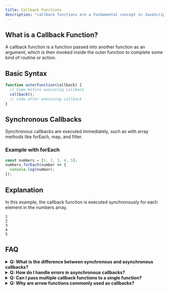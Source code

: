 ```yaml
---
title: Callback Functions
description: "callback functions are a fundamental concept in JavaScript, enabling asynchronous programming and allowing functions to be passed as arguments to other functions for execution at a later time."
---
```


## What is a Callback Function?

A callback function is a function passed into another function as an argument, which is then invoked inside the outer function to complete some kind of routine or action.

## Basic Syntax

```js [callback-functions.js] copy
function outerFunction(callback) {
  // Code before executing callback
  callback();
  // Code after executing callback
}
```

## Synchronous Callbacks
Synchronous callbacks are executed immediately, such as with array methods like forEach, map, and filter.

### Example with forEach
```js [callback-functions.js] copy
const numbers = [1, 2, 3, 4, 5];
numbers.forEach(number => {
  console.log(number);
});
```

## Explanation

In this example, the callback function is executed synchronously for each element in the numbers array.


```[> terminal]
1
2
3
4
5
```



## FAQ
<details>
  <summary><strong>Q: What is the difference between synchronous and asynchronous callbacks?</strong></summary>
  <p><strong>A:</strong> Synchronous callbacks are executed immediately within the function they are passed to, whereas asynchronous callbacks are executed at a later time, typically after an asynchronous operation completes.</p>
</details>
<details>
  <summary><strong>Q: How do I handle errors in asynchronous callbacks?</strong></summary>
  <p><strong>A:</strong> Always check for error arguments in your callback function and handle them appropriately, often by logging the error or taking corrective action. For example, when using `fs.readFile`, the first argument in the callback is an error object.</p>
</details>
<details>
  <summary><strong>Q: Can I pass multiple callback functions to a single function?</strong></summary>
  <p><strong>A:</strong> Yes, you can pass multiple callback functions to a single function by including them as additional arguments and invoking them as needed within the function body.</p>
</details>
<details>
  <summary><strong>Q: Why are arrow functions commonly used as callbacks?</strong></summary>
  <p><strong>A:</strong> Arrow functions provide a concise syntax and automatically bind `this` lexically, making them a popular choice for callbacks, especially in methods like `map`, `forEach`, and `filter`.</p>
</details>